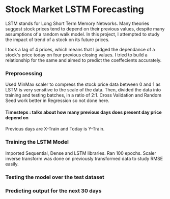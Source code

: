 # Stock Market LSTM Forecasting
LSTM stands for Long Short Term Memory Networks. Many theories suggest stock prices tend to depend on their previous values, despite many assumptions of a random walk model.
In this project, I attempted to study the impact of trend of a stock on its future prices. 

I took a lag of 4 prices, which means that I judged the dependance of a stock's price today on four previous closing values. I tried to build a relationship for the same and aimed to predict the coeffecients accurately.

### Preprocessing
Used MinMax scaler to compress the stock price data between 0 and 1 as LSTM is very sensitive to the scale of the data.
Then, divided the data into training and testing batches, in a ratio of 2:1. Cross Validation and Random Seed work better in Regression so not done here.
#### Timesteps : talks about how many previous days does present day price depend on
Previous days are X-Train and Today is Y-Train.

### Training the LSTM Model
Imported Sequential, Dense and LSTM libraries. Ran 100 epochs.
Scaler inverse transform was done on previously transformed data to study RMSE easily.

### Testing the model over the test dataset

### Predicting output for the next 30 days
